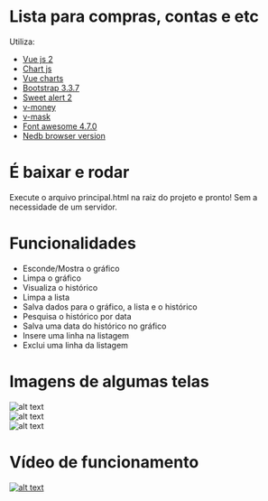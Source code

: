 # Lista para compras, contas e etc
Utiliza:
- [Vue js 2](https://vuejs.org/)  
- [Chart js](http://www.chartjs.org/)
- [Vue charts](https://github.com/hchstera/vue-charts)
- [Bootstrap 3.3.7](https://getbootstrap.com/docs/3.3/components/)  
- [Sweet alert 2](https://sweetalert2.github.io/)
- [v-money](https://github.com/vuejs-tips/v-money) 
- [v-mask](https://github.com/vuejs-tips/vue-the-mask)
- [Font awesome 4.7.0](https://fontawesome.com/)
- [Nedb browser version](https://github.com/louischatriot/nedb)

# É baixar e rodar
Execute o arquivo principal.html na raiz do projeto e pronto! 
Sem a necessidade de um servidor.

# Funcionalidades
- Esconde/Mostra o gráfico
- Limpa o gráfico
- Visualiza o histórico
- Limpa a lista
- Salva  dados para o gráfico, a lista e o histórico
- Pesquisa o histórico por data
- Salva uma data do histórico no gráfico
- Insere uma linha na listagem
- Exclui uma linha da listagem

# Imagens de algumas telas
![alt text](http://i63.tinypic.com/oa553c.jpg)<br>
![alt text](http://i67.tinypic.com/mvn5a0.jpg)<br>
![alt text](http://i65.tinypic.com/5m0276.jpg)

# Vídeo de funcionamento

[![alt text](http://i63.tinypic.com/iel5dj.jpg)](https://youtu.be/-toQ1u5-fwQ)